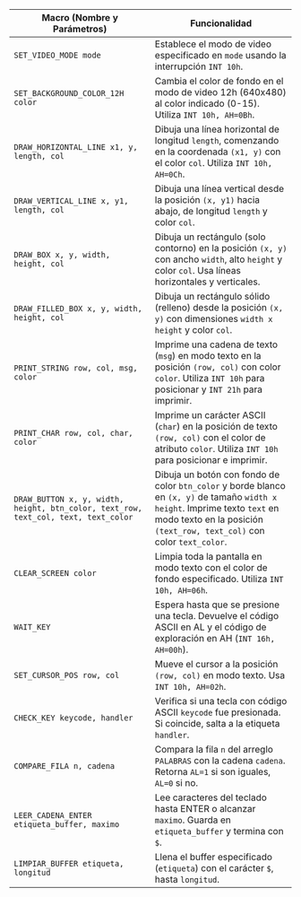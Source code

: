 | **Macro (Nombre y Parámetros)** | **Funcionalidad** |
|-------------------------------|--------------------|
| `SET_VIDEO_MODE mode` | Establece el modo de video especificado en `mode` usando la interrupción `INT 10h`. |
| `SET_BACKGROUND_COLOR_12H color` | Cambia el color de fondo en el modo de video 12h (640x480) al color indicado (0-15). Utiliza `INT 10h, AH=0Bh`. |
| `DRAW_HORIZONTAL_LINE x1, y, length, col` | Dibuja una línea horizontal de longitud `length`, comenzando en la coordenada `(x1, y)` con el color `col`. Utiliza `INT 10h, AH=0Ch`. |
| `DRAW_VERTICAL_LINE x, y1, length, col` | Dibuja una línea vertical desde la posición `(x, y1)` hacia abajo, de longitud `length` y color `col`. |
| `DRAW_BOX x, y, width, height, col` | Dibuja un rectángulo (solo contorno) en la posición `(x, y)` con ancho `width`, alto `height` y color `col`. Usa líneas horizontales y verticales. |
| `DRAW_FILLED_BOX x, y, width, height, col` | Dibuja un rectángulo sólido (relleno) desde la posición `(x, y)` con dimensiones `width x height` y color `col`. |
| `PRINT_STRING row, col, msg, color` | Imprime una cadena de texto (`msg`) en modo texto en la posición `(row, col)` con color `color`. Utiliza `INT 10h` para posicionar y `INT 21h` para imprimir. |
| `PRINT_CHAR row, col, char, color` | Imprime un carácter ASCII (`char`) en la posición de texto `(row, col)` con el color de atributo `color`. Utiliza `INT 10h` para posicionar e imprimir. |
| `DRAW_BUTTON x, y, width, height, btn_color, text_row, text_col, text, text_color` | Dibuja un botón con fondo de color `btn_color` y borde blanco en `(x, y)` de tamaño `width x height`. Imprime texto `text` en modo texto en la posición `(text_row, text_col)` con color `text_color`. |
 `CLEAR_SCREEN color` | Limpia toda la pantalla en modo texto con el color de fondo especificado. Utiliza `INT 10h, AH=06h`. |
| `WAIT_KEY` | Espera hasta que se presione una tecla. Devuelve el código ASCII en AL y el código de exploración en AH (`INT 16h, AH=00h`). |
| `SET_CURSOR_POS row, col` | Mueve el cursor a la posición `(row, col)` en modo texto. Usa `INT 10h, AH=02h`. |
| `CHECK_KEY keycode, handler` | Verifica si una tecla con código ASCII `keycode` fue presionada. Si coincide, salta a la etiqueta `handler`. |
| `COMPARE_FILA n, cadena` | Compara la fila `n` del arreglo `PALABRAS` con la cadena `cadena`. Retorna `AL=1` si son iguales, `AL=0` si no. |
| `LEER_CADENA_ENTER etiqueta_buffer, maximo` | Lee caracteres del teclado hasta ENTER o alcanzar `maximo`. Guarda en `etiqueta_buffer` y termina con `$`. |
| `LIMPIAR_BUFFER etiqueta, longitud` | Llena el buffer especificado (`etiqueta`) con el carácter `$`, hasta `longitud`. |
